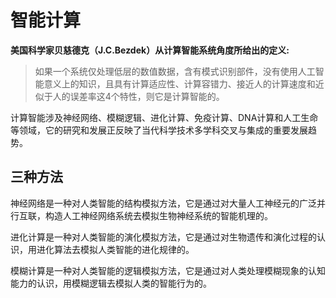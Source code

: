 # 智能计算

**美国科学家贝慈德克（J.C.Bezdek）从计算智能系统角度所给出的定义:**

> 如果一个系统仅处理低层的数值数据，含有模式识别部件，没有使用人工智能意义上的知识，且具有计算适应性、计算容错力、接近人的计算速度和近似于人的误差率这4个特性，则它是计算智能的。

计算智能涉及神经网络、模糊逻辑、进化计算、免疫计算、DNA计算和人工生命等领域，它的研究和发展正反映了当代科学技术多学科交叉与集成的重要发展趋势。

## 三种方法

神经网络是一种对人类智能的结构模拟方法，它是通过对大量人工神经元的广泛并行互联，构造人工神经网络系统去模拟生物神经系统的智能机理的。

进化计算是一种对人类智能的演化模拟方法，它是通过对生物遗传和演化过程的认识，用进化算法去模拟人类智能的进化规律的。

模糊计算是一种对人类智能的逻辑模拟方法，它是通过对人类处理模糊现象的认知能力的认识，用模糊逻辑去模拟人类的智能行为的。

